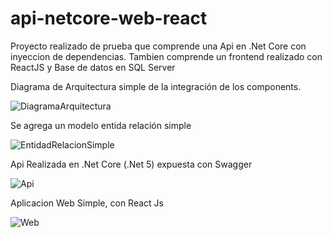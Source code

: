 # api-netcore-web-react
Proyecto realizado de prueba que comprende una Api en .Net Core con inyeccion de dependencias. Tambien comprende un frontend realizado con ReactJS y Base de datos en SQL Server

Diagrama de Arquitectura simple de la integración de los components.

![DiagramaArquitectura](https://user-images.githubusercontent.com/8837829/151651830-feb835be-cf5e-49b5-a3dd-f660b512615e.png)

Se agrega un modelo entida relación simple

![EntidadRelacionSimple](https://user-images.githubusercontent.com/8837829/151652079-72481482-046c-48e4-8de3-8f14dce2504e.png)


Api Realizada en .Net Core (.Net 5) expuesta con Swagger

![Api](https://user-images.githubusercontent.com/8837829/151666239-d11c9ef0-dc6e-49e8-bfe9-3a10df2c02e8.PNG)

Aplicacion Web Simple, con React Js

![Web](https://user-images.githubusercontent.com/8837829/151666252-f2ed441f-f688-4cc8-a4fc-0b8b1a22b474.PNG)
